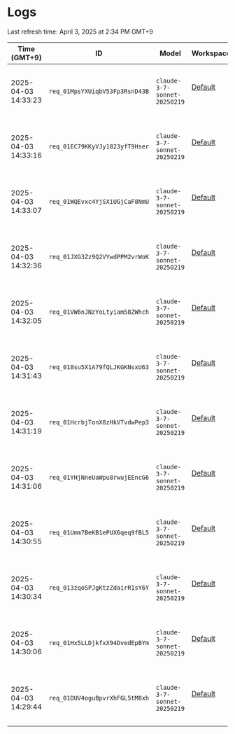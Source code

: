 # Logs

Last refresh time: April 3, 2025 at 2:34 PM GMT+9

| Time (GMT+9)        | ID                             | Model                        | Workspace                                                                                    | Input  <br>Tokens | Output  <br>Tokens | Type      | Request |
| ------------------- | ------------------------------ | ---------------------------- | -------------------------------------------------------------------------------------------- | ----------------- | ------------------ | --------- | ------- |
| 2025-04-03 14:33:23 | `req_01MpsYXUiqbV53Fp3RsnD43B` | `claude-3-7-sonnet-20250219` | [<br><br>Default<br><br><br><br>](https://console.anthropic.com/settings/workspaces/default) | 30001             | 461                | Streaming |         |
| 2025-04-03 14:33:16 | `req_01EC79KKyVJy1823yfT9Hser` | `claude-3-7-sonnet-20250219` | [<br><br>Default<br><br><br><br>](https://console.anthropic.com/settings/workspaces/default) | 29765             | 181                | Streaming |         |
| 2025-04-03 14:33:07 | `req_01WQEvxc4YjSXiUGjCaF8NmU` | `claude-3-7-sonnet-20250219` | [<br><br>Default<br><br><br><br>](https://console.anthropic.com/settings/workspaces/default) | 29089             | 158                | Streaming |         |
| 2025-04-03 14:32:36 | `req_01JXG3Zz9Q2VYwdPPM2vrWoK` | `claude-3-7-sonnet-20250219` | [<br><br>Default<br><br><br><br>](https://console.anthropic.com/settings/workspaces/default) | 28642             | 159                | Streaming |         |
| 2025-04-03 14:32:05 | `req_01VW6nJNzYoLtyiam58ZWhch` | `claude-3-7-sonnet-20250219` | [<br><br>Default<br><br><br><br>](https://console.anthropic.com/settings/workspaces/default) | 24367             | 2105               | Streaming |         |
| 2025-04-03 14:31:43 | `req_018su5X1A79fQLJKGKNsxU63` | `claude-3-7-sonnet-20250219` | [<br><br>Default<br><br><br><br>](https://console.anthropic.com/settings/workspaces/default) | 21484             | 1427               | Streaming |         |
| 2025-04-03 14:31:19 | `req_01HcrbjTonX8zHkVTvdwPep3` | `claude-3-7-sonnet-20250219` | [<br><br>Default<br><br><br><br>](https://console.anthropic.com/settings/workspaces/default) | 18296             | 1521               | Streaming |         |
| 2025-04-03 14:31:06 | `req_01YHjNneUaWpu8rwujEEncG6` | `claude-3-7-sonnet-20250219` | [<br><br>Default<br><br><br><br>](https://console.anthropic.com/settings/workspaces/default) | 17025             | 672                | Streaming |         |
| 2025-04-03 14:30:55 | `req_01Umm7BeKB1ePUX6qeq9fBL5` | `claude-3-7-sonnet-20250219` | [<br><br>Default<br><br><br><br>](https://console.anthropic.com/settings/workspaces/default) | 16294             | 409                | Streaming |         |
| 2025-04-03 14:30:34 | `req_013zqoSPJgKtzZdairR1sY6Y` | `claude-3-7-sonnet-20250219` | [<br><br>Default<br><br><br><br>](https://console.anthropic.com/settings/workspaces/default) | 13637             | 1298               | Streaming |         |
| 2025-04-03 14:30:06 | `req_01Hx5LLDjkfxX94DvedEpBYm` | `claude-3-7-sonnet-20250219` | [<br><br>Default<br><br><br><br>](https://console.anthropic.com/settings/workspaces/default) | 9478              | 2047               | Streaming |         |
| 2025-04-03 14:29:44 | `req_01DUV4oguBpvrXhFGL5tM8xh` | `claude-3-7-sonnet-20250219` | [<br><br>Default<br><br><br><br>](https://console.anthropic.com/settings/workspaces/default) | 6560              | 1500               | Streaming |         |
